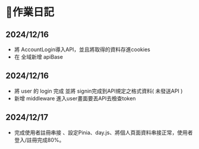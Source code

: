 # 📱作業日記
## 2024/12/16
- 將 AccountLogin導入API，並且將取得的資料存進cookies
- 在 全域新增 apiBase
## 2024/12/16
- 將 user 的 login 完成 並將 signin完成到API規定之格式資料( 未發送API )
- 新增 middleware 進入user畫面要丟API去檢查token
## 2024/12/17
- 完成使用者註冊串接 、設定Pinia、day.js、將個人頁面資料串接正常，使用者登入/註冊完成80%。
